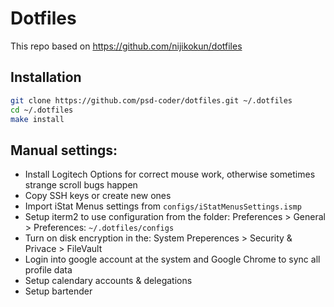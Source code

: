 # Dotfiles

This repo based on https://github.com/nijikokun/dotfiles

## Installation

```bash
git clone https://github.com/psd-coder/dotfiles.git ~/.dotfiles
cd ~/.dotfiles
make install
```

## Manual settings:

* Install Logitech Options for correct mouse work, otherwise sometimes strange scroll bugs happen
* Copy SSH keys or create new ones
* Import iStat Menus settings from `configs/iStatMenusSettings.ismp`
* Setup iterm2 to use configuration from the folder: Preferences > General > Preferences: `~/.dotfiles/configs`
* Turn on disk encryption in the: System Preperences > Security & Privace > FileVault
* Login into google account at the system and Google Chrome to sync all profile data
* Setup calendary accounts & delegations
* Setup bartender
